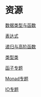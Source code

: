 # 资源

<a href="/_static/code/code1.hs" download>数据类型与函数</a>

<a href="/_static/code/code2.hs" download>表达式</a>

<a href="/_static/code/code3.hs" download>递归与高阶函数</a>

<a href="/_static/code/code4.hs" download>类型类</a>

<a href="/_static/code/code'1.hs">函子专题</a>

<a href="/_static/code/code'2.hs">Monad专题</a>

<a href="/_static/code/code'3.hs">IO专题</a>